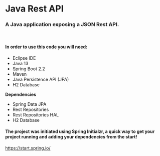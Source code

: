 # Java Rest API

### A Java application exposing a JSON Rest API.


<br>

#### In order to use this code you will need:


- Eclipse IDE
- Java 13
- Spring Boot 2.2
- Maven
- Java Persistence API (JPA)
- H2 Database




**Dependencies**<br>
- Spring Data JPA
- Rest Repositories
- Rest Repositories HAL
- H2 Database
#### The project was initiated using Spring Initialzr, a quick way to get your project running and adding your dependencies from the start!
https://start.spring.io/



